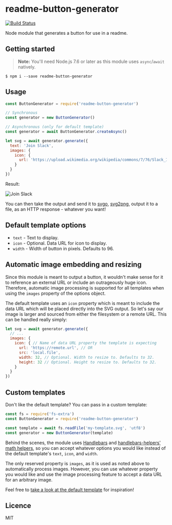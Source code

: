 # readme-button-generator

[![Build Status](https://travis-ci.org/vsimonian/readme-button-generator.svg?branch=master)](https://travis-ci.org/vsimonian/readme-button-generator)

Node module that generates a button for use in a readme.

## Getting started

> **Note:** You'll need Node.js 7.6 or later as this module uses `async`/`await` natively.

```
$ npm i --save readme-button-generator
```

## Usage

```javascript
const ButtonGenerator = require('readme-button-generator')

// Synchronous
const generator = new ButtonGenerator()

// Asynchronous (only for default template)
const generator = await ButtonGenerator.createAsync()

let svg = await generator.generate({
  text: 'Join Slack',
  images: {
    icon: {
      url: 'https://upload.wikimedia.org/wikipedia/commons/7/76/Slack_Icon.png'
    }
  }
})
```

Result:

![Join Slack](https://rawgit.com/vsimonian/readme-button-generator/29a2e1e/sample-button.svg)

You can then take the output and send it to [svgo](https://github.com/svg/svgo), [svg2png](https://github.com/domenic/svg2png), output it to a file, as an HTTP response - whatever you want!

## Default template options

- `text` - Text to display.
- `icon` - Optional. Data URL for icon to display.
- `width` - Width of button in pixels. Defaults to 96.

## Automatic image embedding and resizing

Since this module is meant to output a button, it wouldn't make sense for it to reference an external URL or include an outrageously huge icon. Therefore, automatic image processing is supported for all templates when using the `images` property of the options object.

The default template uses an `icon` property which is meant to include the data URL which will be placed directly into the SVG output. So let's say our image is larger and sourced from either the filesystem or a remote URL. This can be handled really simply:

```javascript
let svg = await generator.generate({
  // ...
  images: {
    icon: { // Name of data URL property the template is expecting
      url: 'https://remote.url', // OR
      src: 'local.file',
      width: 32, // Optional. Width to resize to. Defaults to 32.
      height: 32 // Optional. Height to resize to. Defaults to 32.
    }
  }
})
```

## Custom templates

Don't like the default template? You can pass in a custom template:

```javascript
const fs = require('fs-extra')
const ButtonGenerator = require('readme-button-generator')

const template = await fs.readFile('my-template.svg', 'utf8')
const generator = new ButtonGenerator(template)
```

Behind the scenes, the module uses [Handlebars](http://handlebarsjs.com/) and [handlebars-helpers' math helpers](https://github.com/helpers/handlebars-helpers#math), so you can accept whatever options you would like instead of the default template's `text`, `icon`, and `width`.

The only reserved property is `images`, as it is used as noted above to automatically process images. However, you can use whatever property you would like and use the image processing feature to accept a data URL for an arbitrary image.

Feel free to [take a look at the default template](https://github.com/vsimonian/readme-button-generator/blob/master/button-template.svg) for inspiration!

## Licence

MIT

